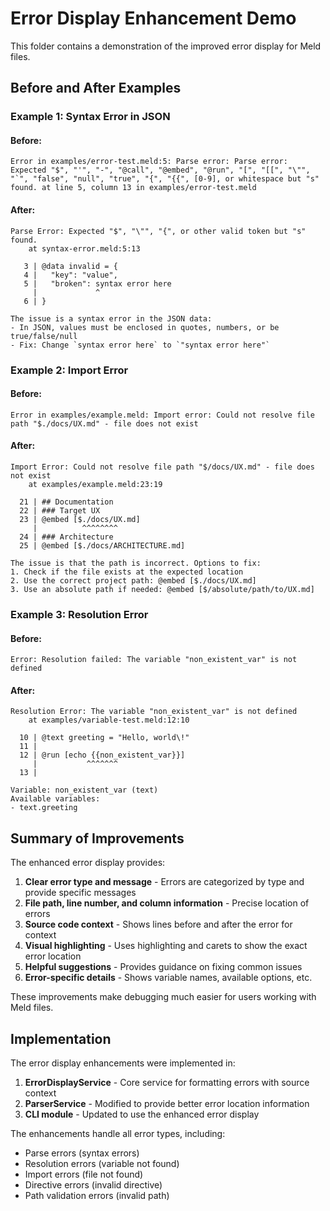# Error Display Enhancement Demo

This folder contains a demonstration of the improved error display for Meld files.

## Before and After Examples

### Example 1: Syntax Error in JSON

#### Before:
```
Error in examples/error-test.meld:5: Parse error: Parse error: Expected "$", "'", "-", "@call", "@embed", "@run", "[", "[[", "\"", "`", "false", "null", "true", "{", "{{", [0-9], or whitespace but "s" found. at line 5, column 13 in examples/error-test.meld
```

#### After:
```
Parse Error: Expected "$", "\"", "{", or other valid token but "s" found.
    at syntax-error.meld:5:13

   3 | @data invalid = {
   4 |   "key": "value",
   5 |   "broken": syntax error here
     |             ^
   6 | }

The issue is a syntax error in the JSON data:
- In JSON, values must be enclosed in quotes, numbers, or be true/false/null
- Fix: Change `syntax error here` to `"syntax error here"`
```

### Example 2: Import Error

#### Before:
```
Error in examples/example.meld: Import error: Could not resolve file path "$./docs/UX.md" - file does not exist
```

#### After:
```
Import Error: Could not resolve file path "$/docs/UX.md" - file does not exist
    at examples/example.meld:23:19

  21 | ## Documentation
  22 | ### Target UX
  23 | @embed [$./docs/UX.md]
     |          ^^^^^^^^
  24 | ### Architecture
  25 | @embed [$./docs/ARCHITECTURE.md]

The issue is that the path is incorrect. Options to fix:
1. Check if the file exists at the expected location
2. Use the correct project path: @embed [$./docs/UX.md]
3. Use an absolute path if needed: @embed [$/absolute/path/to/UX.md]
```

### Example 3: Resolution Error

#### Before:
```
Error: Resolution failed: The variable "non_existent_var" is not defined
```

#### After:
```
Resolution Error: The variable "non_existent_var" is not defined
    at examples/variable-test.meld:12:10

  10 | @text greeting = "Hello, world\!"
  11 | 
  12 | @run [echo {{non_existent_var}}]
     |           ^^^^^^^
  13 | 

Variable: non_existent_var (text)
Available variables:
- text.greeting
```

## Summary of Improvements

The enhanced error display provides:

1. **Clear error type and message** - Errors are categorized by type and provide specific messages
2. **File path, line number, and column information** - Precise location of errors
3. **Source code context** - Shows lines before and after the error for context
4. **Visual highlighting** - Uses highlighting and carets to show the exact error location
5. **Helpful suggestions** - Provides guidance on fixing common issues
6. **Error-specific details** - Shows variable names, available options, etc.

These improvements make debugging much easier for users working with Meld files.

## Implementation

The error display enhancements were implemented in:

1. **ErrorDisplayService** - Core service for formatting errors with source context
2. **ParserService** - Modified to provide better error location information
3. **CLI module** - Updated to use the enhanced error display

The enhancements handle all error types, including:
- Parse errors (syntax errors)
- Resolution errors (variable not found)
- Import errors (file not found) 
- Directive errors (invalid directive)
- Path validation errors (invalid path)
